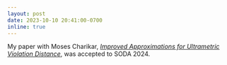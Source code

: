 ```yaml
---
layout: post
date: 2023-10-10 20:41:00-0700
inline: true
---
```


My paper with Moses Charikar, [*Improved Approximations for Ultrametric Violation Distance*](https://arxiv.org/abs/2311.04533), was accepted to SODA 2024.
